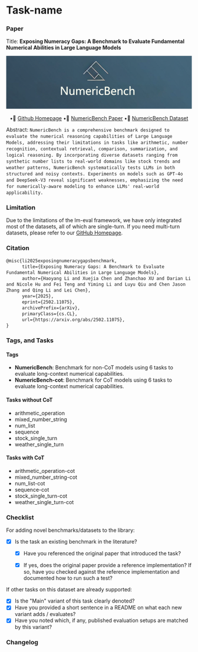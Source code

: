 # Task-name

### Paper

Title: **Exposing Numeracy Gaps: A Benchmark to Evaluate Fundamental Numerical Abilities in Large Language Models**

<p align="center">
  <img src="https://github.com/TreeAI-Lab/NumericBench/blob/main/figure/NumericBench.png?raw=true" width=1000>
</p>

<p align="center">
    •🔎 <a href="https://github.com/TreeAI-Lab/NumericBench" target="_blank">Github Homepage</a> •📖 <a href="https://arxiv.org/abs/2502.11075" target="_blank">NumericBench Paper</a>  •🤗 <a href="https://huggingface.co/datasets/TreeAILab/NumericBench" target="_blank">NumericBench Dataset</a>
</p>


Abstract: `NumericBench is a comprehensive benchmark designed to evaluate the numerical reasoning capabilities of Large Language Models, addressing their limitations in tasks like arithmetic, number recognition, contextual retrieval, comparison, summarization, and logical reasoning. By incorporating diverse datasets ranging from synthetic number lists to real-world domains like stock trends and weather patterns, NumericBench systematically tests LLMs in both structured and noisy contexts. Experiments on models such as GPT-4o and DeepSeek-V3 reveal significant weaknesses, emphasizing the need for numerically-aware modeling to enhance LLMs' real-world applicability.`

### Limitation

Due to the limitations of the lm-eval framework, we have only integrated most of the datasets, all of which are single-turn. If you need multi-turn datasets, please refer to our [GitHub Homepage](https://github.com/TreeAI-Lab/NumericBench).

### Citation

```
@misc{li2025exposingnumeracygapsbenchmark,
      title={Exposing Numeracy Gaps: A Benchmark to Evaluate Fundamental Numerical Abilities in Large Language Models}, 
      author={Haoyang Li and Xuejia Chen and Zhanchao XU and Darian Li and Nicole Hu and Fei Teng and Yiming Li and Luyu Qiu and Chen Jason Zhang and Qing Li and Lei Chen},
      year={2025},
      eprint={2502.11075},
      archivePrefix={arXiv},
      primaryClass={cs.CL},
      url={https://arxiv.org/abs/2502.11075}, 
}
```

### Tags, and Tasks

#### Tags

* **NumericBench**: Benchmark for non-CoT models using 6 tasks to evaluate long-context numerical capabilities.
* **NumericBench-cot**: Benchmark for CoT models using 6 tasks to evaluate long-context numerical capabilities.

#### Tasks without CoT

- arithmetic_operation
- mixed_number_string
- num_list
- sequence
- stock_single_turn
- weather_single_turn

#### Tasks with CoT
- arithmetic_operation-cot
- mixed_number_string-cot
- num_list-cot
- sequence-cot
- stock_single_turn-cot
- weather_single_turn-cot


### Checklist

For adding novel benchmarks/datasets to the library:
* [x] Is the task an existing benchmark in the literature?
  * [x] Have you referenced the original paper that introduced the task?
  * [x] If yes, does the original paper provide a reference implementation? If so, have you checked against the reference implementation and documented how to run such a test?


If other tasks on this dataset are already supported:
* [x] Is the "Main" variant of this task clearly denoted?
* [x] Have you provided a short sentence in a README on what each new variant adds / evaluates?
* [x] Have you noted which, if any, published evaluation setups are matched by this variant?

### Changelog

